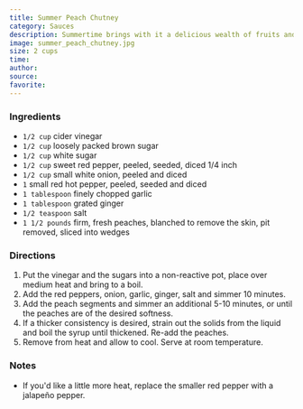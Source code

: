 ```yaml
---
title: Summer Peach Chutney
category: Sauces
description: Summertime brings with it a delicious wealth of fruits and vegetables. This chutney takes a sweet, fragrant peach and adds just enough heat to keep things interesting.
image: summer_peach_chutney.jpg
size: 2 cups
time: 
author: 
source: 
favorite: 
---
```


### Ingredients

* `1/2 cup` cider vinegar
* `1/2 cup` loosely packed brown sugar
* `1/2 cup` white sugar
* `1/2 cup` sweet red pepper, peeled, seeded, diced 1/4 inch
* `1/2 cup` small white onion, peeled and diced
* `1` small red hot pepper, peeled, seeded and diced
* `1 tablespoon` finely chopped garlic
* `1 tablespoon` grated ginger
* `1/2 teaspoon` salt
* `1 1/2 pounds` firm, fresh peaches, blanched to remove the skin, pit removed, sliced into wedges

### Directions

1. Put the vinegar and the sugars into a non-reactive pot, place over medium heat and bring to a boil.
2. Add the red peppers, onion, garlic, ginger, salt and simmer 10 minutes.
3. Add the peach segments and simmer an additional 5-10 minutes, or until the peaches are of the desired softness.
4. If a thicker consistency is desired, strain out the solids from the liquid and boil the syrup until thickened. Re-add the peaches.
5. Remove from heat and allow to cool. Serve at room temperature.

### Notes

- If you'd like a little more heat, replace the smaller red pepper with a jalapeño pepper.